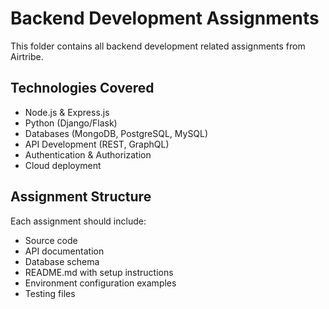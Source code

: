 # Backend Development Assignments

This folder contains all backend development related assignments from Airtribe.

## Technologies Covered
- Node.js & Express.js
- Python (Django/Flask)
- Databases (MongoDB, PostgreSQL, MySQL)
- API Development (REST, GraphQL)
- Authentication & Authorization
- Cloud deployment

## Assignment Structure
Each assignment should include:
- Source code
- API documentation
- Database schema
- README.md with setup instructions
- Environment configuration examples
- Testing files